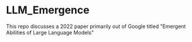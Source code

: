 # LLM_Emergence
This repo discusses a 2022 paper primarily out of Google titled "Emergent Abilities of Large Language Models"
